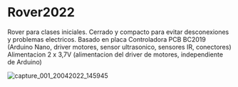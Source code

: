 # Rover2022
Rover para clases iniciales. Cerrado y compacto para evitar desconexiones y problemas electricos. Basado en placa Controladora PCB BC2019 (Arduino Nano, driver motores, sensor ultrasonico, sensores IR, conectores) Alimentacion 2 x 3,7V (alimentacion del driver de motores, independiente de Arduino)

![capture_001_20042022_145945](https://user-images.githubusercontent.com/77375309/165194336-2fb6cf75-310f-4efa-a4c9-2f489847df6f.jpg)
